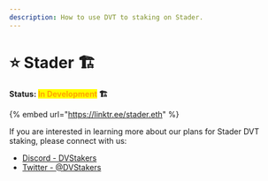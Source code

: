 ```yaml
---
description: How to use DVT to staking on Stader.
---
```


# ⭐ Stader 🏗️

**Status: **<mark style="color:orange;">**In Development**</mark>** 🏗️**

{% embed url="https://linktr.ee/stader.eth" %}

If you are interested in learning more about our plans for Stader DVT staking, please connect with us:

* [Discord - DVStakers](https://discord.gg/VbVwqgSdFD)
* [Twitter - @DVStakers](https://twitter.com/DVStakers)
